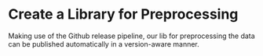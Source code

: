 # Create a Library for Preprocessing
Making use of the Github release pipeline, our lib for preprocessing the data can be published automatically in a version-aware manner.
